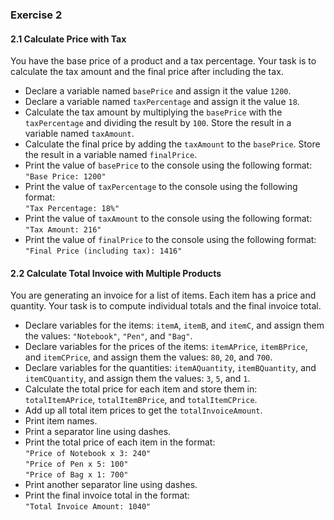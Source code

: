 ### Exercise 2

#### 2.1 Calculate Price with Tax

You have the base price of a product and a tax percentage. Your task is to calculate the tax amount and the final price after including the tax.

- Declare a variable named `basePrice` and assign it the value `1200`.
- Declare a variable named `taxPercentage` and assign it the value `18`.
- Calculate the tax amount by multiplying the `basePrice` with the `taxPercentage` and dividing the result by `100`. Store the result in a variable named `taxAmount`.
- Calculate the final price by adding the `taxAmount` to the `basePrice`. Store the result in a variable named `finalPrice`.
- Print the value of `basePrice` to the console using the following format:  
  `"Base Price: 1200"`
- Print the value of `taxPercentage` to the console using the following format:  
  `"Tax Percentage: 18%"`
- Print the value of `taxAmount` to the console using the following format:  
  `"Tax Amount: 216"`
- Print the value of `finalPrice` to the console using the following format:  
  `"Final Price (including tax): 1416"`

#### 2.2 Calculate Total Invoice with Multiple Products

You are generating an invoice for a list of items. Each item has a price and quantity. Your task is to compute individual totals and the final invoice total.

- Declare variables for the items: `itemA`, `itemB`, and `itemC`, and assign them the values: `"Notebook"`, `"Pen"`, and `"Bag"`.
- Declare variables for the prices of the items: `itemAPrice`, `itemBPrice`, and `itemCPrice`, and assign them the values: `80`, `20`, and `700`.
- Declare variables for the quantities: `itemAQuantity`, `itemBQuantity`, and `itemCQuantity`, and assign them the values: `3`, `5`, and `1`.
- Calculate the total price for each item and store them in: `totalItemAPrice`, `totalItemBPrice`, and `totalItemCPrice`.
- Add up all total item prices to get the `totalInvoiceAmount`.
- Print item names.
- Print a separator line using dashes.
- Print the total price of each item in the format:  
  `"Price of Notebook x 3: 240"`  
  `"Price of Pen x 5: 100"`  
  `"Price of Bag x 1: 700"`
- Print another separator line using dashes.
- Print the final invoice total in the format:  
  `"Total Invoice Amount: 1040"`
